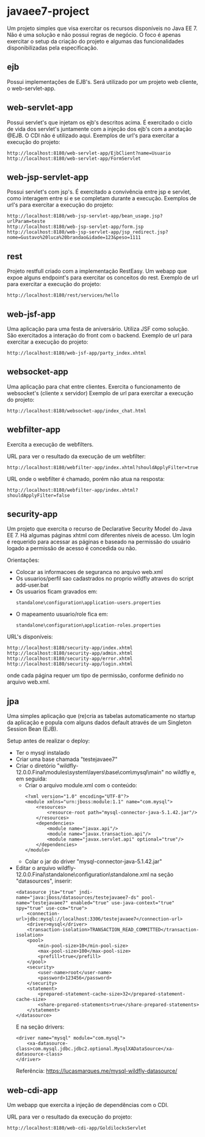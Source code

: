 # javaee7-project
Um projeto simples que visa exercitar os recursos disponíveis no Java EE 7. 
Não é uma solução e não possui regras de negócio. O foco é apenas exercitar o setup da criação do projeto e algumas das funcionalidades disponibilizadas pela especificação.


## ejb
Possui implementações de EJB's. Será utilizado por um projeto web cliente, o web-servlet-app.


## web-servlet-app
Possui servlet's que injetam os ejb's descritos acima. É exercitado o ciclo de vida dos servlet's juntamente com a injeção dos ejb's com a anotação @EJB. O CDI não é utilizado aqui.
Exemplos de url's para exercitar a execução do projeto:

```
http://localhost:8180/web-servlet-app/EjbClient?name=Usuario
http://localhost:8180/web-servlet-app/FormServlet
```

## web-jsp-servlet-app
Possui servlet's com jsp's. É exercitado a convivência entre jsp e servlet, como interagem entre si e se completam durante a execução.
Exemplos de url's para exercitar a execução do projeto:

```
http://localhost:8180/web-jsp-servlet-app/bean_usage.jsp?urlParam=teste
http://localhost:8180/web-jsp-servlet-app/form.jsp
http://localhost:8180/web-jsp-servlet-app/jsp_redirect.jsp?nome=Gustavo%20luca%20brandao&idade=123&peso=1111
```

## rest
Projeto restfull criado com a implementação RestEasy. Um webapp que expoe alguns endpoint's para exercitar os conceitos do rest.
Exemplo de url para exercitar a execução do projeto:

```
http://localhost:8180/rest/services/hello
```

## web-jsf-app
Uma aplicação para uma festa de aniversário. Utiliza JSF como solução. São exercitados a interação do front com o backend.
Exemplo de url para exercitar a execução do projeto:

```
http://localhost:8180/web-jsf-app/party_index.xhtml
```

## websocket-app
Uma aplicação para chat entre clientes. Exercita o funcionamento de websocket's (cliente x servidor)
Exemplo de url para exercitar a execução do projeto:

```
http://localhost:8180/websocket-app/index_chat.html
```

## webfilter-app
Exercita a execução de webfilters.

URL para ver o resultado da execução de um webfilter:
```
http://localhost:8180/webfilter-app/index.xhtml?shouldApplyFilter=true
```

URL onde o webfilter é chamado, porém não atua na resposta:
```
http://localhost:8180/webfilter-app/index.xhtml?shouldApplyFilter=false
```

## security-app
Um projeto que exercita o recurso de Declarative Security Model do Java EE 7. 
Há algumas páginas xhtml com diferentes níveis de acesso. Um login é requerido para acessar as páginas e baseado na permissão do usuário logado a permissão de acesso é concedida ou não.

Orientações:
- Colocar as informacoes de seguranca no arquivo web.xml
- Os usuarios/perfil sao cadastrados no proprio wildfly atraves do script add-user.bat
- Os usuarios ficam gravados em: 
	```
	standalone\configuration\application-users.properties
	```
- O mapeamento usuario/role fica em:
	```
	standalone\configuration\application-roles.properties
	```
	
URL's disponíveis:

```
http://localhost:8180/security-app/index.xhtml
http://localhost:8180/security-app/admin.xhtml
http://localhost:8180/security-app/error.xhtml
http://localhost:8180/security-app/login.xhtml
```

onde cada página requer um tipo de permissão, conforme definido no arquivo web.xml.

## jpa
Uma simples aplicação que (re)cria as tabelas automaticamente no startup da aplicação e popula com alguns dados default através de um Singleton Session Bean (EJB).

Setup antes de realizar o deploy:

- Ter o mysql instalado 
- Criar uma base chamada "testejavaee7"
- Criar o diretório "wildfly-12.0.0.Final\modules\system\layers\base\com\mysql\main" no wildfly e, em seguida:
  - Criar o arquivo module.xml com o conteúdo:
    ```
    <?xml version="1.0" encoding="UTF-8"?>
    <module xmlns="urn:jboss:module:1.1" name="com.mysql">
	    <resources>
		    <resource-root path="mysql-connector-java-5.1.42.jar"/>
	    </resources>
	    <dependencies>
		    <module name="javax.api"/>
		    <module name="javax.transaction.api"/>
		    <module name="javax.servlet.api" optional="true"/>
	    </dependencies>
    </module>
    ```
  - Colar o jar do driver "mysql-connector-java-5.1.42.jar"
- Editar o arquivo wildfly-12.0.0.Final\standalone\configuration\standalone.xml na seção "datasources", inserir:
  ```
  <datasource jta="true" jndi-name="java:jboss/datasources/testejavaee7-ds" pool-name="testejavaee7" enabled="true" use-java-context="true" spy="true" use-ccm="true">
      <connection-url>jdbc:mysql://localhost:3306/testejavaee7</connection-url>
      <driver>mysql</driver>
      <transaction-isolation>TRANSACTION_READ_COMMITTED</transaction-isolation>
      <pool>
          <min-pool-size>10</min-pool-size>
          <max-pool-size>100</max-pool-size>
          <prefill>true</prefill>
      </pool>
      <security>
          <user-name>root</user-name>
          <password>123456</password>
      </security>
      <statement>
          <prepared-statement-cache-size>32</prepared-statement-cache-size>
          <share-prepared-statements>true</share-prepared-statements>
      </statement>
  </datasource>
  ```
  E na seção drivers:
  ```
  <driver name="mysql" module="com.mysql">
      <xa-datasource-class>com.mysql.jdbc.jdbc2.optional.MysqlXADataSource</xa-datasource-class>
  </driver>
  ```
  Referência: https://lucasmarques.me/mysql-wildfly-datasource/

## web-cdi-app
Um webapp que exercita a injeção de dependências com o CDI.

URL para ver o resultado da execução do projeto:
```
http://localhost:8180/web-cdi-app/GoldilocksServlet
```
